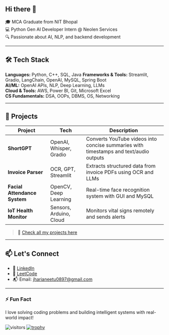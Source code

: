 ## Hi there 👋

🎓 MCA Graduate from NIT Bhopal  
💻 Python Gen AI Developer Intern @ Neolen Services  
🔍 Passionate about AI, NLP, and backend development

---

## 🛠️ Tech Stack

**Languages:** Python, C++, SQL, Java
**Frameworks & Tools:** Streamlit, Gradio, LangChain, OpenAI, MySQL, Spring Boot  
**AI/ML:** OpenAI APIs, NLP, Deep Learning, LLMs  
**Cloud & Tools:** AWS, Power BI, Git, Microsoft Excel  
**CS Fundamentals:** DSA, OOPs, DBMS, OS, Networking

---

## 🚀 Projects

| Project | Tech | Description |
|--------|------|-------------|
| **ShortGPT** | OpenAI, Whisper, Gradio | Converts YouTube videos into concise summaries with timestamps and text/audio outputs |
| **Invoice Parser** | OCR, GPT, Streamlit | Extracts structured data from invoice PDFs using OCR and LLMs |
| **Facial Attendance System** | OpenCV, Deep Learning | Real-time face recognition system with GUI and MySQL |
| **IoT Health Monitor** | Sensors, Arduino, Cloud | Monitors vital signs remotely and sends alerts |

> 🔗 [Check all my projects here](https://github.com/neetujharia?tab=repositories)

---

## 📫 Let's Connect

- 🔗 [LinkedIn](https://linkedin.com/in/yourprofile)
- 🐍 [LeetCode](https://leetcode.com/yourhandle)
- 📬 Email: jharianeetu0897@gmail.com

---

### ⚡ Fun Fact

I love solving coding problems and building intelligent systems with real-world impact!

![visitors](https://visitor-badge.laobi.icu/badge?page_id=jharianeetu.jharianeetu)
[![trophy](https://github-profile-trophy.vercel.app/?username=jharianeetu&theme=onedark)](https://github.com/ryo-ma/github-profile-trophy)


